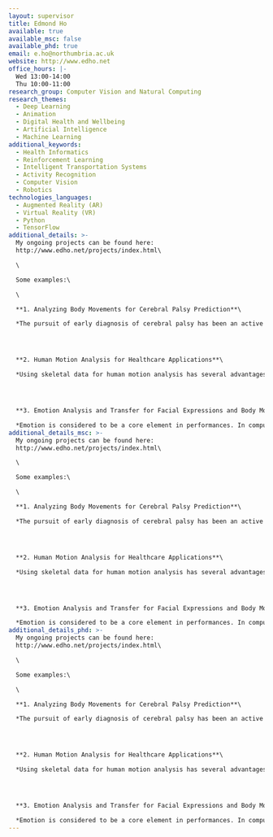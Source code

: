 ```yaml
---
layout: supervisor
title: Edmond Ho
available: true
available_msc: false
available_phd: true
email: e.ho@northumbria.ac.uk
website: http://www.edho.net
office_hours: |-
  Wed 13:00-14:00
  Thu 10:00-11:00
research_group: Computer Vision and Natural Computing
research_themes:
  - Deep Learning
  - Animation
  - Digital Health and Wellbeing
  - Artificial Intelligence
  - Machine Learning
additional_keywords:
  - Health Informatics
  - Reinforcement Learning
  - Intelligent Transportation Systems
  - Activity Recognition
  - Computer Vision
  - Robotics
technologies_languages:
  - Augmented Reality (AR)
  - Virtual Reality (VR)
  - Python
  - TensorFlow
additional_details: >-
  My ongoing projects can be found here:
  http://www.edho.net/projects/index.html\

  \

  Some examples:\

  \

  **1. Analyzing Body Movements for Cerebral Palsy Prediction**\

  *The pursuit of early diagnosis of cerebral palsy has been an active research area with some very promising results using tools such as the General Movements Assessment (GMA). In this project, we explore the feasibility of extracting pose-based features \[McCay et al. IEEE TNSRE2022, McCay et al. IEEE BHI2021, McCay et al. IEEE EMBC2019] from video sequences to automatically classify infant body movement into two categories, normal and abnormal. The classification was based upon the GMA, which was carried out on the video data by an independent expert reviewer.*




  **2. Human Motion Analysis for Healthcare Applications**\

  *Using skeletal data for human motion analysis has several advantages over the other visual data such as video and images since the features extracted from skeletal data tend to be more compact and more robust to the variation between different subjects as the visual appearance is not included. In \[Rueangsirarak et al. IEEE TNSRE2018], we propose an automatic framework for classifying musculoskeletal and neurological disorders among older people based on 3D motion data. To handle noisy skeletal data captured using depth sensors such as Microsoft Kinect, we propose a framework that accurately classifies the nature of the 3D postures obtained by Kinect using a max-margin classifier in \[Ho et al. CVIU2016].*




  **3. Emotion Analysis and Transfer for Facial Expressions and Body Movements**\

  *Emotion is considered to be a core element in performances. In computer animation, both body motions and facial expressions are two popular mediums for a character to express emotion. However, there has been limited research in studying how to effectively synthesize these two types of character movements using different levels of emotion strength with intuitive control, which is difficult to be modelled effectively. In this project, we explore a common model \[Chan et al. CAVW2019] that can be used to represent emotion for the applications of body motions \[Ho et al. D2AT2017] and facial expressions \[Stef et al. SKIMA2018] synthesis.*
additional_details_msc: >-
  My ongoing projects can be found here:
  http://www.edho.net/projects/index.html\

  \

  Some examples:\

  \

  **1. Analyzing Body Movements for Cerebral Palsy Prediction**\

  *The pursuit of early diagnosis of cerebral palsy has been an active research area with some very promising results using tools such as the General Movements Assessment (GMA). In this project, we explore the feasibility of extracting pose-based features \[McCay et al. IEEE TNSRE2022, McCay et al. IEEE BHI2021, McCay et al. IEEE EMBC2019] from video sequences to automatically classify infant body movement into two categories, normal and abnormal. The classification was based upon the GMA, which was carried out on the video data by an independent expert reviewer.*




  **2. Human Motion Analysis for Healthcare Applications**\

  *Using skeletal data for human motion analysis has several advantages over the other visual data such as video and images since the features extracted from skeletal data tend to be more compact and more robust to the variation between different subjects as the visual appearance is not included. In \[Rueangsirarak et al. IEEE TNSRE2018], we propose an automatic framework for classifying musculoskeletal and neurological disorders among older people based on 3D motion data. To handle noisy skeletal data captured using depth sensors such as Microsoft Kinect, we propose a framework that accurately classifies the nature of the 3D postures obtained by Kinect using a max-margin classifier in \[Ho et al. CVIU2016].*




  **3. Emotion Analysis and Transfer for Facial Expressions and Body Movements**\

  *Emotion is considered to be a core element in performances. In computer animation, both body motions and facial expressions are two popular mediums for a character to express emotion. However, there has been limited research in studying how to effectively synthesize these two types of character movements using different levels of emotion strength with intuitive control, which is difficult to be modelled effectively. In this project, we explore a common model \[Chan et al. CAVW2019] that can be used to represent emotion for the applications of body motions \[Ho et al. D2AT2017] and facial expressions \[Stef et al. SKIMA2018] synthesis.*
additional_details_phd: >-
  My ongoing projects can be found here:
  http://www.edho.net/projects/index.html\

  \

  Some examples:\

  \

  **1. Analyzing Body Movements for Cerebral Palsy Prediction**\

  *The pursuit of early diagnosis of cerebral palsy has been an active research area with some very promising results using tools such as the General Movements Assessment (GMA). In this project, we explore the feasibility of extracting pose-based features \[McCay et al. IEEE TNSRE2022, McCay et al. IEEE BHI2021, McCay et al. IEEE EMBC2019] from video sequences to automatically classify infant body movement into two categories, normal and abnormal. The classification was based upon the GMA, which was carried out on the video data by an independent expert reviewer.*




  **2. Human Motion Analysis for Healthcare Applications**\

  *Using skeletal data for human motion analysis has several advantages over the other visual data such as video and images since the features extracted from skeletal data tend to be more compact and more robust to the variation between different subjects as the visual appearance is not included. In \[Rueangsirarak et al. IEEE TNSRE2018], we propose an automatic framework for classifying musculoskeletal and neurological disorders among older people based on 3D motion data. To handle noisy skeletal data captured using depth sensors such as Microsoft Kinect, we propose a framework that accurately classifies the nature of the 3D postures obtained by Kinect using a max-margin classifier in \[Ho et al. CVIU2016].*




  **3. Emotion Analysis and Transfer for Facial Expressions and Body Movements**\

  *Emotion is considered to be a core element in performances. In computer animation, both body motions and facial expressions are two popular mediums for a character to express emotion. However, there has been limited research in studying how to effectively synthesize these two types of character movements using different levels of emotion strength with intuitive control, which is difficult to be modelled effectively. In this project, we explore a common model \[Chan et al. CAVW2019] that can be used to represent emotion for the applications of body motions \[Ho et al. D2AT2017] and facial expressions \[Stef et al. SKIMA2018] synthesis.*
---
```

